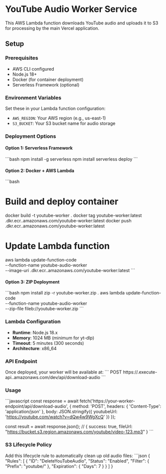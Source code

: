 # YouTube Audio Worker Service

This AWS Lambda function downloads YouTube audio and uploads it to S3 for processing by the main Vercel application.

## Setup

### Prerequisites
- AWS CLI configured
- Node.js 18+
- Docker (for container deployment)
- Serverless Framework (optional)

### Environment Variables
Set these in your Lambda function configuration:
- `AWS_REGION`: Your AWS region (e.g., us-east-1)
- `S3_BUCKET`: Your S3 bucket name for audio storage

### Deployment Options

#### Option 1: Serverless Framework
\`\`\`bash
npm install -g serverless
npm install
serverless deploy
\`\`\`

#### Option 2: Docker + AWS Lambda
\`\`\`bash
# Build and deploy container
docker build -t youtube-worker .
docker tag youtube-worker:latest <account-id>.dkr.ecr.<region>.amazonaws.com/youtube-worker:latest
docker push <account-id>.dkr.ecr.<region>.amazonaws.com/youtube-worker:latest

# Update Lambda function
aws lambda update-function-code \
  --function-name youtube-audio-worker \
  --image-uri <account-id>.dkr.ecr.<region>.amazonaws.com/youtube-worker:latest
\`\`\`

#### Option 3: ZIP Deployment
\`\`\`bash
npm install
zip -r youtube-worker.zip .
aws lambda update-function-code \
  --function-name youtube-audio-worker \
  --zip-file fileb://youtube-worker.zip
\`\`\`

### Lambda Configuration
- **Runtime**: Node.js 18.x
- **Memory**: 1024 MB (minimum for yt-dlp)
- **Timeout**: 5 minutes (300 seconds)
- **Architecture**: x86_64

### API Endpoint
Once deployed, your worker will be available at:
\`\`\`
POST https://<api-gateway-id>.execute-api.<region>.amazonaws.com/dev/api/download-audio
\`\`\`

### Usage
\`\`\`javascript
const response = await fetch('https://your-worker-endpoint/api/download-audio', {
  method: 'POST',
  headers: { 'Content-Type': 'application/json' },
  body: JSON.stringify({
    youtubeUrl: 'https://youtube.com/watch?v=dQw4w9WgXcQ'
  })
});

const result = await response.json();
// { success: true, fileUrl: "https://bucket.s3.region.amazonaws.com/youtube/video-123.mp3" }
\`\`\`

### S3 Lifecycle Policy
Add this lifecycle rule to automatically clean up old audio files:
\`\`\`json
{
  "Rules": [
    {
      "ID": "DeleteYouTubeAudio",
      "Status": "Enabled",
      "Filter": { "Prefix": "youtube/" },
      "Expiration": { "Days": 7 }
    }
  ]
}
